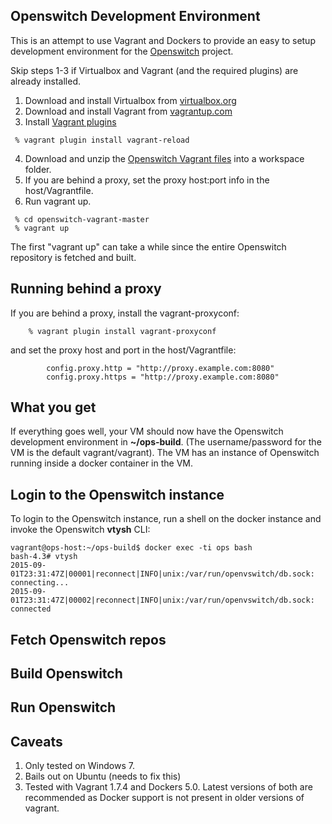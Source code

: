Openswitch Development Environment
-----------------------------------------------

This is an attempt to use Vagrant and Dockers to provide an easy to setup development environment for the [Openswitch](openswitch.net) project.
 
 Skip steps 1-3 if Virtualbox and Vagrant (and the required plugins) are already installed.
 
 1. Download and install Virtualbox from [virtualbox.org](https://www.virtualbox.org/)
 2. Download and install Vagrant from [vagrantup.com](vagrantup.com)
 3. Install [Vagrant plugins](https://docs.vagrantup.com/v2/plugins/usage.html)

   ```
	% vagrant plugin install vagrant-reload
   ```
 4. Download and unzip the [Openswitch Vagrant files](https://github.com/shadansari/openswitch-vagrant/archive/master.zip) into a workspace folder.
 5. If you are behind a proxy, set the proxy host:port info in the host/Vagrantfile. 
 6. Run vagrant up.

   ```
	% cd openswitch-vagrant-master
	% vagrant up
   ```

The first "vagrant up" can take a while since the entire Openswitch repository is fetched and built.

Running behind a proxy
----------------------
If you are behind a proxy, install the vagrant-proxyconf:
```
	% vagrant plugin install vagrant-proxyconf
```
and set the proxy host and port in the host/Vagrantfile:
```
        config.proxy.http = "http://proxy.example.com:8080"   
        config.proxy.https = "http://proxy.example.com:8080" 
```

What you get
-------
If everything goes well, your VM should now have the Openswitch development environment in **~/ops-build**. (The username/password for the VM is the default vagrant/vagrant). The VM has an instance of Openswitch running inside a docker container in the VM.  

Login to the Openswitch instance
----------------------------------------
To login to the Openswitch instance, run a shell on the docker instance and invoke the Openswitch **vtysh** CLI:
```
vagrant@ops-host:~/ops-build$ docker exec -ti ops bash
bash-4.3# vtysh
2015-09-01T23:31:47Z|00001|reconnect|INFO|unix:/var/run/openvswitch/db.sock: connecting...
2015-09-01T23:31:47Z|00002|reconnect|INFO|unix:/var/run/openvswitch/db.sock: connected
```

Fetch Openswitch repos
-----------------------------

Build Openswitch
--------------------

Run Openswitch
-------------------

Caveats
-------
 1. Only tested on Windows 7.
 2. Bails out on Ubuntu (needs to fix this)
 3. Tested with Vagrant 1.7.4 and Dockers 5.0. Latest versions of both are recommended as Docker support is not present in older versions of vagrant.

